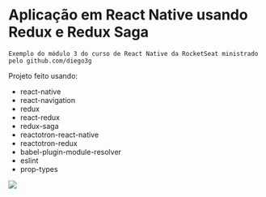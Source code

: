 # Aplicação em React Native usando Redux e Redux Saga
``` Exemplo do módulo 3 do curso de React Native da RocketSeat ministrado pelo github.com/diego3g ```

Projeto feito usando:
* react-native
* react-navigation
* redux
* react-redux
* redux-saga
* reactotron-react-native
* reactotron-redux
* babel-plugin-module-resolver
* eslint
* prop-types

![](https://lh6.googleusercontent.com/0WG6nZGGH7uSRAttpI2I67KRKchfPT0zrAsVty2iAWUJRXB8-P3PClwsTn1THxcsFypxcaeDSFKb6A=w1440-h767)

